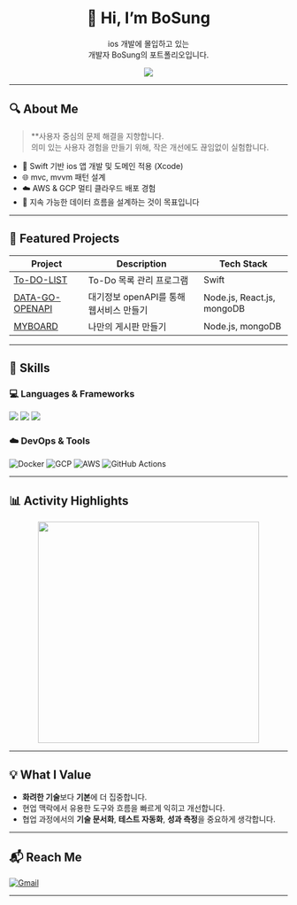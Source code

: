 <h1 align="center">👋 Hi, I’m BoSung</h1>
<p align="center">
  ios 개발에 몰입하고 있는<br>
  개발자 BoSung의 포트폴리오입니다.
</p>

<p align="center">
  <img src="https://img.shields.io/badge/AIVLE SCHOOL-KT-red?style=flat-square" />
</p>

---

## 🔍 About Me

> **사용자 중심의 문제 해결을 지향합니다.  
> 의미 있는 사용자 경험을 만들기 위해, 작은 개선에도 끊임없이 실험합니다.

- 🧠 Swift 기반 ios 앱 개발 및 도메인 적용 (Xcode)
- 🌐 mvc, mvvm 패턴 설계 
- ☁️ AWS & GCP 멀티 클라우드 배포 경험
- 🔄 지속 가능한 데이터 흐름을 설계하는 것이 목표입니다

---

## 📁 Featured Projects

| Project | Description | Tech Stack |
|--------|-------------|------------|
| [To-DO-LIST](https://github.com/kbsneues/To-do-plan) | To-Do 목록 관리 프로그램 | Swift |
| [DATA-GO-OPENAPI](https://github.com/kbsneues/Iot_internet) | 대기정보 openAPI를 통해 웹서비스 만들기 | Node.js, React.js, mongoDB |
| [MYBOARD](https://github.com/kbsneues/myboard) | 나만의 게시판 만들기 | Node.js, mongoDB |

---

## 🔎 Skills

### 💻 Languages & Frameworks  
<img src="https://img.shields.io/badge/iOS-000000?style=flat-square&logo=iOS&logoColor=white"/></a>
<img src="https://img.shields.io/badge/Swift-F05138?style=flat-square&logo=Swift&logoColor=white"/></a>
<img src="https://img.shields.io/badge/Xcode-147EFB?style=flat-square&logo=Xcode&logoColor=white"/></a>

### ☁️ DevOps & Tools  
![Docker](https://img.shields.io/badge/Docker-2496ED.svg?style=flat&logo=docker&logoColor=white)
![GCP](https://img.shields.io/badge/GCP-4285F4?style=flat&logo=googlecloud&logoColor=white)
![AWS](https://img.shields.io/badge/AWS-232F3E.svg?style=flat&logo=amazonaws&logoColor=white)
![GitHub Actions](https://img.shields.io/badge/GitHub_Actions-2088FF?style=flat&logo=githubactions&logoColor=white)

---

## 📊 Activity Highlights

<p align="center">
  <img src="https://github-readme-stats.vercel.app/api?username=kbsneues&show_icons=true&theme=tokyonight&count_private=true" width="400"/>
</p>

---

## 💡 What I Value

- **화려한 기술**보다 **기본**에 더 집중합니다.
- 현업 맥락에서 유용한 도구와 흐름을 빠르게 익히고 개선합니다.
- 협업 과정에서의 **기술 문서화**, **테스트 자동화**, **성과 측정**을 중요하게 생각합니다.

---

## 📬 Reach Me

[![Gmail](https://img.shields.io/badge/kbs08598@gmail.com-D14836?style=flat-square&logo=gmail&logoColor=white)](mailto:youremail@gmail.com)

---
